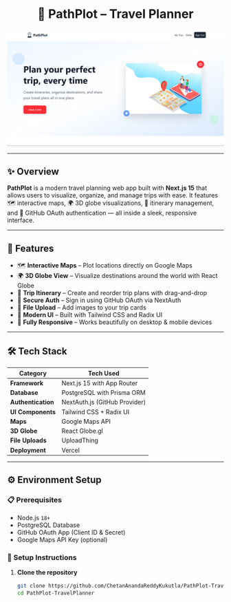 <h1 align="center">🧭 PathPlot – Travel Planner</h1>

<p align="center">
  <img src="/public/screenshot-for-readme.png" alt="Demo App Screenshot" />
</p>

---

## ✨ Overview

**PathPlot** is a modern travel planning web app built with **Next.js 15** that allows users to visualize, organize, and manage trips with ease. It features 🗺️ interactive maps, 🌍 3D globe visualizations, 📅 itinerary management, and 🔐 GitHub OAuth authentication — all inside a sleek, responsive interface.

---

## 🚀 Features

- 🗺️ **Interactive Maps** – Plot locations directly on Google Maps  
- 🌍 **3D Globe View** – Visualize destinations around the world with React Globe  
- 📅 **Trip Itinerary** – Create and reorder trip plans with drag-and-drop  
- 🔐 **Secure Auth** – Sign in using GitHub OAuth via NextAuth  
- 📸 **File Upload** – Add images to your trip cards  
- 🎨 **Modern UI** – Built with Tailwind CSS and Radix UI  
- 📱 **Fully Responsive** – Works beautifully on desktop & mobile devices  

---

## 🛠️ Tech Stack

| Category         | Tech Used                                |
|------------------|-------------------------------------------|
| **Framework**     | Next.js 15 with App Router                |
| **Database**      | PostgreSQL with Prisma ORM               |
| **Authentication**| NextAuth.js (GitHub Provider)            |
| **UI Components** | Tailwind CSS + Radix UI                  |
| **Maps**          | Google Maps API                          |
| **3D Globe**      | React Globe.gl                           |
| **File Uploads**  | UploadThing                              |
| **Deployment**    | Vercel                                    |

---

## ⚙️ Environment Setup

### 📋 Prerequisites

- Node.js `18+`  
- PostgreSQL Database  
- GitHub OAuth App (Client ID & Secret)  
- Google Maps API Key (optional)

### 📁 Setup Instructions

1. **Clone the repository**
   ```bash
   git clone https://github.com/ChetanAnandaReddyKukutla/PathPlot-TravelPlanner.git
   cd PathPlot-TravelPlanner
